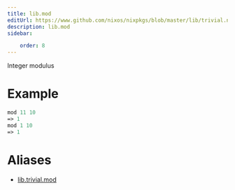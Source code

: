 ```yaml
---
title: lib.mod
editUrl: https://www.github.com/nixos/nixpkgs/blob/master/lib/trivial.nix#L355C9
description: lib.mod
sidebar:

    order: 8
---
```


Integer modulus

# Example

```nix
mod 11 10
=> 1
mod 1 10
=> 1
```


# Aliases

- [lib.trivial.mod](/reference/libtrivial.mod)


